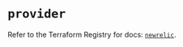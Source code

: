 # `provider`

Refer to the Terraform Registry for docs: [`newrelic`](https://registry.terraform.io/providers/newrelic/newrelic/3.55.0/docs).
